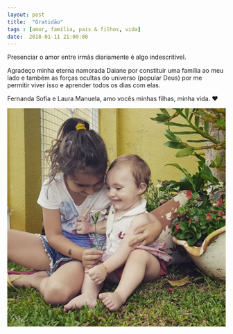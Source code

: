 ```yaml
---
layout: post
title:  "Gratidão"
tags : [amor, família, pais & filhos, vida]
date:  2018-01-11 21:00:00
---
```


Presenciar o amor entre irmãs diariamente é algo indescritível. 

Agradeço minha eterna namorada Daiane por constituir uma família ao meu lado e também as forças ocultas do universo (popular Deus) por me permitir viver isso e aprender todos os dias com elas.

Fernanda Sofia e Laura Manuela, amo vocês minhas filhas, minha vida. ❤

![gratidao](/assets/images/posts/2018/01/FB_IMG_1746932169853.jpg)